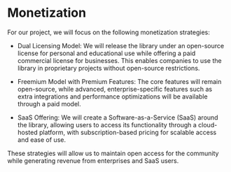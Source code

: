 # Monetization
For our project, we will focus on the following monetization strategies:

- Dual Licensing Model: We will release the library under an open-source license for personal and educational use while offering a paid commercial license for businesses. This enables companies to use the library in proprietary projects without open-source restrictions.

- Freemium Model with Premium Features: The core features will remain open-source, while advanced, enterprise-specific features such as extra integrations and performance optimizations will be available through a paid model.

- SaaS Offering: We will create a Software-as-a-Service (SaaS) around the library, allowing users to access its functionality through a cloud-hosted platform, with subscription-based pricing for scalable access and ease of use.

These strategies will allow us to maintain open access for the community while generating revenue from enterprises and SaaS users.


